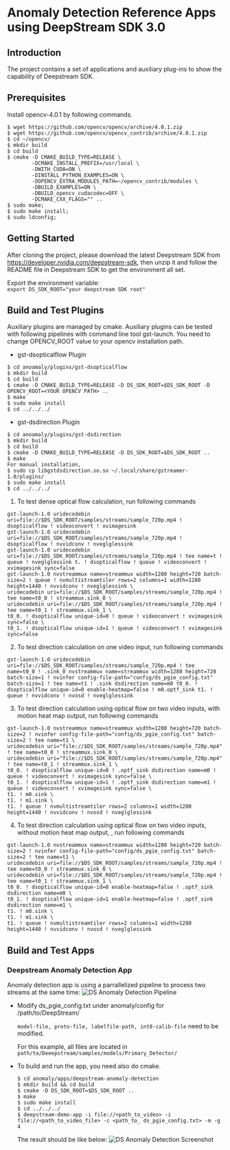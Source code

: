 # Anomaly Detection Reference Apps using DeepStream SDK 3.0

## Introduction
The project contains a set of applications and auxiliary plug-ins to show the
capability of Deepstream SDK.

## Prerequisites

Install opencv-4.0.1 by following commands.

```
$ wget https://github.com/opencv/opencv/archive/4.0.1.zip
$ wget https://github.com/opencv/opencv_contrib/archive/4.0.1.zip
$ cd ~/opencv/
$ mkdir build
$ cd build
$ cmake -D CMAKE_BUILD_TYPE=RELEASE \
        -DCMAKE_INSTALL_PREFIX=/usr/local \
        -DWITH_CUDA=ON \
        -DINSTALL_PYTHON_EXAMPLES=ON \
        -DOPENCV_EXTRA_MODULES_PATH=~/opencv_contrib/modules \
        -DBUILD_EXAMPLES=ON \
        -DBUILD_opencv_cudacodec=OFF \
        -DCMAKE_CXX_FLAGS="" ..
$ sudo make;
$ sudo make install;
$ sudo ldconfig;
```

## Getting Started
After cloning the project, please download the latest Deepstream SDK from
https://developer.nvidia.com/deepstream-sdk, then unzip it and follow the README
file in Deepstream SDK to get the environment all set.

Export the environment variable: <br/>
`export DS_SDK_ROOT="your deepstream SDK root"`

## Build and Test Plugins
Auxiliary plugins are managed by cmake.
Auxiliary plugins can be tested with following pipelines with command line tool gst-launch.
You need to change OPENCV_ROOT value to your opencv installation path.

-  gst-dsopticalflow Plugin
```
$ cd anoamaly/plugins/gst-dsopticalflow
$ mkdir build
$ cd build
$ cmake -D CMAKE_BUILD_TYPE=RELEASE -D DS_SDK_ROOT=$DS_SDK_ROOT -D OPENCV_ROOT=<YOUR OPENCV PATH> ..
$ make
$ sudo make install
$ cd ../../../
```

- gst-dsdirection Plugin
```
$ cd anoamaly/plugins/gst-dsdirection
$ mkdir build
$ cd build
$ cmake -D CMAKE_BUILD_TYPE=RELEASE -D DS_SDK_ROOT=$DS_SDK_ROOT ..
$ make
For manual installation,
$ sudo cp libgstdsdirection.so.so ~/.local/share/gstreamer-1.0/plugins/
$ sudo make install
$ cd ../../../
```

1. To test dense optical flow calculation, run following commands
```
gst-launch-1.0 uridecodebin uri=file://$DS_SDK_ROOT/samples/streams/sample_720p.mp4 ! dsopticalflow ! videoconvert ! xvimagesink
gst-launch-1.0 uridecodebin uri=file://$DS_SDK_ROOT/samples/streams/sample_720p.mp4 ! dsopticalflow ! nvvidconv ! nveglglessink
gst-launch-1.0 uridecodebin uri=file://$DS_SDK_ROOT/samples/streams/sample_720p.mp4 ! tee name=t ! queue ! nveglglessink t. ! dsopticalflow ! queue ! videoconvert ! xvimagesink sync=false
gst-launch-1.0 nvstreammux name=streammux width=1280 height=720 batch-size=2 ! queue ! nvmultistreamtiler rows=2 columns=1 width=1280 height=1440 ! nvvidconv ! nveglglessink \
uridecodebin uri=file://$DS_SDK_ROOT/samples/streams/sample_720p.mp4 ! tee name=t0_0 ! streammux.sink_0 \
uridecodebin uri=file://$DS_SDK_ROOT/samples/streams/sample_720p.mp4 ! tee name=t0_1 ! streammux.sink_1 \
t0_0. ! dsopticalflow unique-id=0 ! queue ! videoconvert ! xvimagesink sync=false \
t0_1. ! dsopticalflow unique-id=1 ! queue ! videoconvert ! xvimagesink sync=false
```

2. To test direction calculation on one video input, run following commands
```
gst-launch-1.0 uridecodebin uri=file://$DS_SDK_ROOT/samples/streams/sample_720p.mp4 ! tee name=t0_0 ! .sink_0 nvstreammux name=streammux width=1280 height=720 batch-size=1 ! nvinfer config-file-path="config/ds_pgie_config.txt" batch-size=1 ! tee name=t1 ! .sink dsdirection name=m0 t0_0. ! dsopticalflow unique-id=0 enable-heatmap=false ! m0.optf_sink t1. ! queue ! nvvidconv ! nvosd ! nveglglessink
```

3. To test direction calculation using optical flow on two video inputs, with motion heat map output, run following commands
```
gst-launch-1.0 nvstreammux name=streammux width=1280 height=720 batch-size=2 ! nvinfer config-file-path="config/ds_pgie_config.txt" batch-size=2 ! tee name=t1 \
uridecodebin uri="file://$DS_SDK_ROOT/samples/streams/sample_720p.mp4" ! tee name=t0_0 ! streammux.sink_0 \
uridecodebin uri="file://$DS_SDK_ROOT/samples/streams/sample_720p.mp4" ! tee name=t0_1 ! streammux.sink_1 \
t0_0. ! dsopticalflow unique-id=0 ! .optf_sink dsdirection name=m0 ! queue ! videoconvert ! xvimagesink sync=false \
t0_1. ! dsopticalflow unique-id=1 ! .optf_sink dsdirection name=m1 ! queue ! videoconvert ! xvimagesink sync=false \
t1. ! m0.sink \
t1. ! m1.sink \
t1. ! queue ! nvmultistreamtiler rows=2 columns=1 width=1280 height=1440 ! nvvidconv ! nvosd ! nveglglessink
```
4. To test direction calculation using optical flow on two video inputs, without motion heat map output, , run following commands
```
gst-launch-1.0 nvstreammux name=streammux width=1280 height=720 batch-size=2 ! nvinfer config-file-path="config/ds_pgie_config.txt" batch-size=2 ! tee name=t1 \
uridecodebin uri=file://$DS_SDK_ROOT/samples/streams/sample_720p.mp4 ! tee name=t0_0 ! streammux.sink_0 \
uridecodebin uri=file://$DS_SDK_ROOT/samples/streams/sample_720p.mp4 ! tee name=t0_1 ! streammux.sink_1 \
t0_0. ! dsopticalflow unique-id=0 enable-heatmap=false ! .optf_sink dsdirection name=m0 \
t0_1. ! dsopticalflow unique-id=1 enable-heatmap=false ! .optf_sink dsdirection name=m1 \
t1. ! m0.sink \
t1. ! m1.sink \
t1. ! queue ! nvmultistreamtiler rows=2 columns=1 width=1280 height=1440 ! nvvidconv ! nvosd ! nveglglessink
```

## Build and Test Apps
### Deepstream Anomaly Detection App
Anomaly detection app is using a parrallelized pipeline to process two streams at the same time:
![DS Anomaly Detection Pipeline](.pipeline.png)

- Modify ds_pgie_config.txt under anomaly/config for /path/to/DeepStream/

  `model-file, proto-file, labelfile-path, int8-calib-file` need to be modified.

  For this example, all files are located in `path/to/Deeepstream/samples/models/Primary_Detector/`

- To build and run the app, you need also do cmake.
  ```
  $ cd anomaly/apps/deepstream-anomaly-detection
  $ mkdir build && cd build
  $ cmake -D DS_SDK_ROOT=$DS_SDK_ROOT ..
  $ make
  $ sudo make install
  $ cd ../../../
  $ deepstream-demo-app -i file://<path_to_video> -i file://<path_to_video_file> -c <path_to_ ds_pgie_config.txt> -m -g 4
  ```

  The result should be like below:
  ![DS Anomaly Detection Screenshot](.opticalflow.png)
